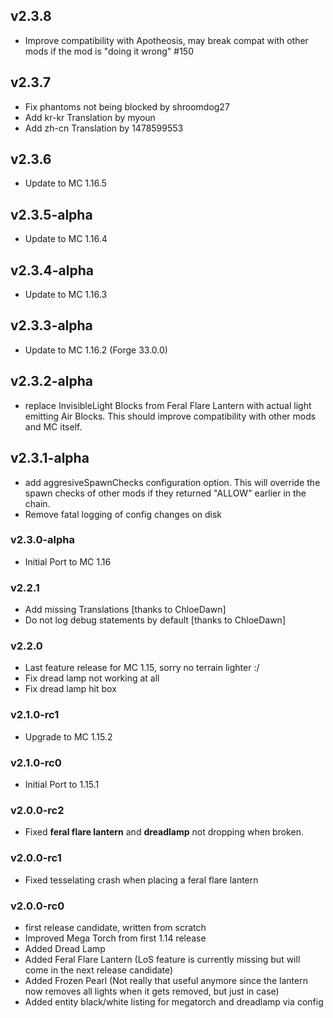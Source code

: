## v2.3.8
- Improve compatibility with Apotheosis, may break compat with other mods if the mod is "doing it wrong" #150

## v2.3.7
- Fix phantoms not being blocked by shroomdog27
- Add kr-kr Translation by myoun
- Add zh-cn Translation by 1478599553

## v2.3.6
- Update to MC 1.16.5

## v2.3.5-alpha
- Update to MC 1.16.4

## v2.3.4-alpha
- Update to MC 1.16.3

## v2.3.3-alpha
- Update to MC 1.16.2 (Forge 33.0.0)

## v2.3.2-alpha
- replace InvisibleLight Blocks from Feral Flare Lantern with actual light emitting Air Blocks. This should improve compatibility with other mods and MC itself.

## v2.3.1-alpha
- add aggresiveSpawnChecks configuration option. This will override the spawn checks of other mods if they returned "ALLOW" earlier in the chain.
- Remove fatal logging of config changes on disk

### v2.3.0-alpha
 - Initial Port to MC 1.16

### v2.2.1
 - Add missing Translations [thanks to ChloeDawn]
 - Do not log debug statements by default [thanks to ChloeDawn]

### v2.2.0
 - Last feature release for MC 1.15, sorry no terrain lighter :/
 - Fix dread lamp not working at all
 - Fix dread lamp hit box

### v2.1.0-rc1
 - Upgrade to MC 1.15.2

### v2.1.0-rc0
 - Initial Port to 1.15.1

### v2.0.0-rc2
 - Fixed **feral flare lantern** and **dreadlamp** not dropping when broken.

### v2.0.0-rc1
 - Fixed tesselating crash when placing a feral flare lantern

### v2.0.0-rc0
 - first release candidate, written from scratch
 - Improved Mega Torch from first 1.14 release
 - Added Dread Lamp
 - Added Feral Flare Lantern (LoS feature is currently missing but will come in the next release candidate)
 - Added Frozen Pearl (Not really that useful anymore since the lantern now removes all lights when it gets removed, but just in case)
 - Added entity black/white listing for megatorch and dreadlamp via config
